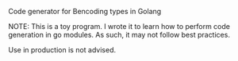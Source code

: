 Code generator for Bencoding types in Golang

NOTE: This is a toy program. I wrote it to learn how to perform code generation in go modules. As such, it may not follow best practices.

Use in production is not advised.
